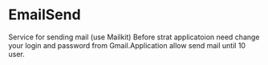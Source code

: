 # EmailSend
 Service for sending mail (use Mailkit)
Before strat applicatoion need change your login and password from Gmail.Application allow send mail until 10 user.
